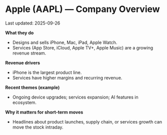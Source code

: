 # Apple (AAPL) — Company Overview
Last updated: 2025-09-26

**What they do**
- Designs and sells iPhone, Mac, iPad, Apple Watch.
- Services (App Store, iCloud, Apple TV+, Apple Music) are a growing revenue stream.

**Revenue drivers**
- iPhone is the largest product line.
- Services have higher margins and recurring revenue.

**Recent themes (example)**
- Ongoing device upgrades; services expansion; AI features in ecosystem.

**Why it matters for short-term moves**
- Headlines about product launches, supply chain, or services growth can move the stock intraday.
